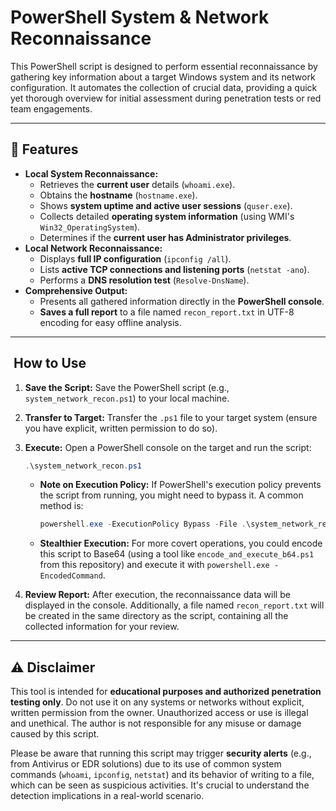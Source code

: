 # PowerShell System & Network Reconnaissance

This PowerShell script is designed to perform essential reconnaissance by gathering key information about a target Windows system and its network configuration. It automates the collection of crucial data, providing a quick yet thorough overview for initial assessment during penetration tests or red team engagements.

---

## 🚀 Features

*   **Local System Reconnaissance:**
    * Retrieves the **current user** details (`whoami.exe`).
    * Obtains the **hostname** (`hostname.exe`).
    * Shows **system uptime and active user sessions** (`quser.exe`).
    * Collects detailed **operating system information** (using WMI's `Win32_OperatingSystem`).
    * Determines if the **current user has Administrator privileges**.
* **Local Network Reconnaissance:**
    * Displays **full IP configuration** (`ipconfig /all`).
    * Lists **active TCP connections and listening ports** (`netstat -ano`).
    * Performs a **DNS resolution test** (`Resolve-DnsName`).
* **Comprehensive Output:**
    * Presents all gathered information directly in the **PowerShell console**.
    * **Saves a full report** to a file named `recon_report.txt` in UTF-8 encoding for easy offline analysis.

---

## ️ How to Use

1.  **Save the Script:** Save the PowerShell script (e.g., `system_network_recon.ps1`) to your local machine.
2.  **Transfer to Target:** Transfer the `.ps1` file to your target system (ensure you have explicit, written permission to do so).
3.  **Execute:** Open a PowerShell console on the target and run the script:

    ```powershell
    .\system_network_recon.ps1
    ```

    * **Note on Execution Policy:** If PowerShell's execution policy prevents the script from running, you might need to bypass it. A common method is:
        ```powershell
        powershell.exe -ExecutionPolicy Bypass -File .\system_network_recon.ps1
        ```
    * **Stealthier Execution:** For more covert operations, you could encode this script to Base64 (using a tool like `encode_and_execute_b64.ps1` from this repository) and execute it with `powershell.exe -EncodedCommand`.

4.  **Review Report:** After execution, the reconnaissance data will be displayed in the console. Additionally, a file named `recon_report.txt` will be created in the same directory as the script, containing all the collected information for your review.

---

## ⚠️ Disclaimer

This tool is intended for **educational purposes and authorized penetration testing only**. Do not use it on any systems or networks without explicit, written permission from the owner. Unauthorized access or use is illegal and unethical. The author is not responsible for any misuse or damage caused by this script.

Please be aware that running this script may trigger **security alerts** (e.g., from Antivirus or EDR solutions) due to its use of common system commands (`whoami`, `ipconfig`, `netstat`) and its behavior of writing to a file, which can be seen as suspicious activities. It's crucial to understand the detection implications in a real-world scenario.
